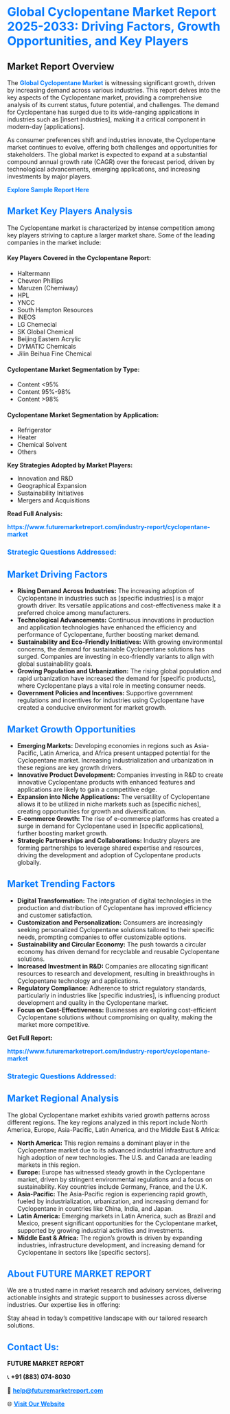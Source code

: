 <h1 style="color: #007BFF;">Global Cyclopentane Market Report 2025-2033: Driving Factors, Growth Opportunities, and Key Players</h1>

<section id="overview">
<h2>Market Report Overview</h2>
<p>The <a href="https://www.futuremarketreport.com/industry-report/cyclopentane-market" style="color: #007BFF; text-decoration: none;"><strong>Global Cyclopentane Market</strong></a> is witnessing significant growth, driven by increasing demand across various industries. This report delves into the key aspects of the Cyclopentane market, providing a comprehensive analysis of its current status, future potential, and challenges. The demand for Cyclopentane has surged due to its wide-ranging applications in industries such as [insert industries], making it a critical component in modern-day [applications].</p>
<p>As consumer preferences shift and industries innovate, the Cyclopentane market continues to evolve, offering both challenges and opportunities for stakeholders. The global market is expected to expand at a substantial compound annual growth rate (CAGR) over the forecast period, driven by technological advancements, emerging applications, and increasing investments by major players.</p>
</section>

<section id="overview">
<p><a href="https://www.futuremarketreport.com/request-sample/reportId=103727" style="color: #007BFF; text-decoration: none;"><strong>Explore Sample Report Here</strong></a></p>
</section>

<section id="key-players">
<h2 style="color: #007BFF;">Market Key Players Analysis</h2>
<p>The Cyclopentane market is characterized by intense competition among key players striving to capture a larger market share. Some of the leading companies in the market include:</p>
<h4>Key Players Covered in the Cyclopentane Report:</h4>
<ul><li>Haltermann</li><li>Chevron Phillips</li><li>Maruzen (Chemiway)</li><li>HPL</li><li>YNCC</li><li>South Hampton Resources</li><li>INEOS</li><li>LG Chemecial</li><li>SK Global Chemical</li><li>Beijing Eastern Acrylic</li><li>DYMATIC Chemicals</li><li>Jilin Beihua Fine Chemical</li></ul>
<h4>Cyclopentane Market Segmentation by Type:</h4>
<ul><li>Content &lt;95%</li><li>Content 95%-98%</li><li>Content &gt;98%</li></ul>

<h4>Cyclopentane Market Segmentation by Application:</h4>
<ul><li>Refrigerator</li><li>Heater</li><li>Chemical Solvent</li><li>Others</li></ul>
<p><strong>Key Strategies Adopted by Market Players:</strong></p>
<ul>
<li>Innovation and R&D</li>
<li>Geographical Expansion</li>
<li>Sustainability Initiatives</li>
<li>Mergers and Acquisitions</li>
</ul>
</section>

<section>
<p><strong>Read Full Analysis: </strong></p><a href="https://www.futuremarketreport.com/industry-report/cyclopentane-market" style="color: #007BFF; text-decoration: none;"><strong>https://www.futuremarketreport.com/industry-report/cyclopentane-market</strong></a>
<h3 style="color: #007BFF;">Strategic Questions Addressed:</h3>
</section>

<section id="driving-factors">
<h2 style="color: #007BFF;">Market Driving Factors</h2>
<ul>
<li><strong>Rising Demand Across Industries:</strong> The increasing adoption of Cyclopentane in industries such as [specific industries] is a major growth driver. Its versatile applications and cost-effectiveness make it a preferred choice among manufacturers.</li>
<li><strong>Technological Advancements:</strong> Continuous innovations in production and application technologies have enhanced the efficiency and performance of Cyclopentane, further boosting market demand.</li>
<li><strong>Sustainability and Eco-Friendly Initiatives:</strong> With growing environmental concerns, the demand for sustainable Cyclopentane solutions has surged. Companies are investing in eco-friendly variants to align with global sustainability goals.</li>
<li><strong>Growing Population and Urbanization:</strong> The rising global population and rapid urbanization have increased the demand for [specific products], where Cyclopentane plays a vital role in meeting consumer needs.</li>
<li><strong>Government Policies and Incentives:</strong> Supportive government regulations and incentives for industries using Cyclopentane have created a conducive environment for market growth.</li>
</ul>
</section>

<section id="growth-opportunities">
<h2 style="color: #007BFF;">Market Growth Opportunities</h2>
<ul>
<li><strong>Emerging Markets:</strong> Developing economies in regions such as Asia-Pacific, Latin America, and Africa present untapped potential for the Cyclopentane market. Increasing industrialization and urbanization in these regions are key growth drivers.</li>
<li><strong>Innovative Product Development:</strong> Companies investing in R&D to create innovative Cyclopentane products with enhanced features and applications are likely to gain a competitive edge.</li>
<li><strong>Expansion into Niche Applications:</strong> The versatility of Cyclopentane allows it to be utilized in niche markets such as [specific niches], creating opportunities for growth and diversification.</li>
<li><strong>E-commerce Growth:</strong> The rise of e-commerce platforms has created a surge in demand for Cyclopentane used in [specific applications], further boosting market growth.</li>
<li><strong>Strategic Partnerships and Collaborations:</strong> Industry players are forming partnerships to leverage shared expertise and resources, driving the development and adoption of Cyclopentane products globally.</li>
</ul>
</section>

<section id="trending-factors">
<h2 style="color: #007BFF;">Market Trending Factors</h2>
<ul>
<li><strong>Digital Transformation:</strong> The integration of digital technologies in the production and distribution of Cyclopentane has improved efficiency and customer satisfaction.</li>
<li><strong>Customization and Personalization:</strong> Consumers are increasingly seeking personalized Cyclopentane solutions tailored to their specific needs, prompting companies to offer customizable options.</li>
<li><strong>Sustainability and Circular Economy:</strong> The push towards a circular economy has driven demand for recyclable and reusable Cyclopentane solutions.</li>
<li><strong>Increased Investment in R&D:</strong> Companies are allocating significant resources to research and development, resulting in breakthroughs in Cyclopentane technology and applications.</li>
<li><strong>Regulatory Compliance:</strong> Adherence to strict regulatory standards, particularly in industries like [specific industries], is influencing product development and quality in the Cyclopentane market.</li>
<li><strong>Focus on Cost-Effectiveness:</strong> Businesses are exploring cost-efficient Cyclopentane solutions without compromising on quality, making the market more competitive.</li>
</ul>
</section>

<section>
<p><strong>Get Full Report: </strong></p><a href="https://www.futuremarketreport.com/industry-report/cyclopentane-market" style="color: #007BFF; text-decoration: none;"><strong>https://www.futuremarketreport.com/industry-report/cyclopentane-market</strong></a>
<h3 style="color: #007BFF;">Strategic Questions Addressed:</h3>
</section>


<section id="regional-analysis">
<h2 style="color: #007BFF;">Market Regional Analysis</h2>
<p>The global Cyclopentane market exhibits varied growth patterns across different regions. The key regions analyzed in this report include North America, Europe, Asia-Pacific, Latin America, and the Middle East & Africa:</p>
<ul>
<li><strong>North America:</strong> This region remains a dominant player in the Cyclopentane market due to its advanced industrial infrastructure and high adoption of new technologies. The U.S. and Canada are leading markets in this region.</li>
<li><strong>Europe:</strong> Europe has witnessed steady growth in the Cyclopentane market, driven by stringent environmental regulations and a focus on sustainability. Key countries include Germany, France, and the U.K.</li>
<li><strong>Asia-Pacific:</strong> The Asia-Pacific region is experiencing rapid growth, fueled by industrialization, urbanization, and increasing demand for Cyclopentane in countries like China, India, and Japan.</li>
<li><strong>Latin America:</strong> Emerging markets in Latin America, such as Brazil and Mexico, present significant opportunities for the Cyclopentane market, supported by growing industrial activities and investments.</li>
<li><strong>Middle East & Africa:</strong> The region’s growth is driven by expanding industries, infrastructure development, and increasing demand for Cyclopentane in sectors like [specific sectors].</li>
</ul>
</section>

<footer>
<h2 style="color: #007BFF;">About FUTURE MARKET REPORT</h2>
<p>We are a trusted name in market research and advisory services, delivering actionable insights and strategic support to businesses across diverse industries. Our expertise lies in offering:</p>

<p>Stay ahead in today’s competitive landscape with our tailored research solutions.</p>

<h2 style="color: #007BFF;">Contact Us:</h2>
<p><strong>FUTURE MARKET REPORT</strong></p>
<p>📞 <strong>+91 (883) 074-8030</strong></p>
<p>📧 <strong><a href="mailto:help@futuremarketreport.com" style="color: #007BFF;">help@futuremarketreport.com</a></strong></p>
<p>🌐 <strong><a href="https://www.futuremarketreport.com/" style="color: #007BFF;">Visit Our Website</a></strong></p>
</footer>